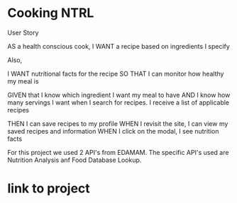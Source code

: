 # Cooking NTRL
User Story

AS a health conscious cook,
I WANT a recipe based on ingredients I specify

Also,

I WANT nutritional facts for the recipe
SO THAT I can monitor how healthy my meal is

GIVEN that I know which ingredient I want my meal to have
AND I know how many servings I want when I search for recipes. 
I receive a list of applicable recipes

THEN I can save recipes to my profile
WHEN I revisit the site, I can view my saved recipes and information
WHEN I click on the modal, I see nutrition facts


For this project we used 2 API's from EDAMAM. The specific API's used are Nutrition Analysis anf Food Database Lookup. 
 # link to project
